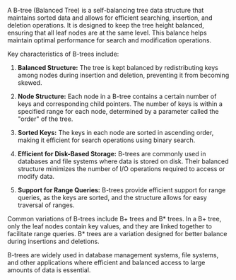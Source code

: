 A B-tree (Balanced Tree) is a self-balancing tree data structure that maintains sorted data and allows for efficient searching, insertion, and deletion operations. It is designed to keep the tree height balanced, ensuring that all leaf nodes are at the same level. This balance helps maintain optimal performance for search and modification operations.

Key characteristics of B-trees include:

1. **Balanced Structure:** The tree is kept balanced by redistributing keys among nodes during insertion and deletion, preventing it from becoming skewed.

2. **Node Structure:** Each node in a B-tree contains a certain number of keys and corresponding child pointers. The number of keys is within a specified range for each node, determined by a parameter called the "order" of the tree.

3. **Sorted Keys:** The keys in each node are sorted in ascending order, making it efficient for search operations using binary search.

4. **Efficient for Disk-Based Storage:** B-trees are commonly used in databases and file systems where data is stored on disk. Their balanced structure minimizes the number of I/O operations required to access or modify data.

5. **Support for Range Queries:** B-trees provide efficient support for range queries, as the keys are sorted, and the structure allows for easy traversal of ranges.

Common variations of B-trees include B+ trees and B* trees. In a B+ tree, only the leaf nodes contain key values, and they are linked together to facilitate range queries. B* trees are a variation designed for better balance during insertions and deletions.

B-trees are widely used in database management systems, file systems, and other applications where efficient and balanced access to large amounts of data is essential.